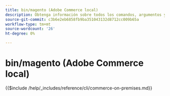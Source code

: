 ```yaml
---
title: bin/magento (Adobe Commerce local)
description: Obtenga información sobre todos los comandos, argumentos y opciones disponibles para la herramienta de línea de comandos bin/magento de Adobe Commerce.
source-git-commit: c3b6e2eb6858fb9ba351043132d8712cc009b65a
workflow-type: tm+mt
source-wordcount: '26'
ht-degree: 0%

---
```



# bin/magento (Adobe Commerce local)

{{$include /help/_includes/reference/cli/commerce-on-premises.md}}
